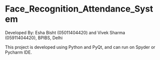 # Face_Recognition_Attendance_System
Developed By: Esha Bisht (05011404420) and Vivek Sharma (05911404420), BPIBS, Delhi

This project is developed using Python and PyQt, and can run on Spyder or Pycharm IDE.
